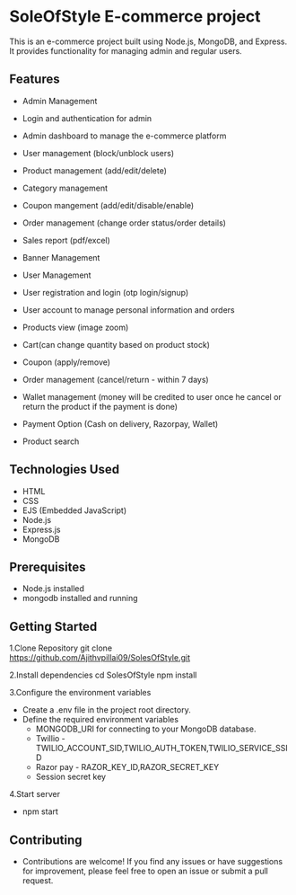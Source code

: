 # SoleOfStyle E-commerce project
This is an e-commerce project built using Node.js, MongoDB, and Express. It provides functionality for managing admin  and regular users.

## Features
- Admin Management
 - Login and authentication for admin
 - Admin dashboard to manage the e-commerce platform
 - User management (block/unblock users)
 - Product management (add/edit/delete)
 - Category management 
 - Coupon mangement (add/edit/disable/enable)
 - Order management (change order status/order details)
 - Sales report (pdf/excel)
 - Banner Management

- User Management
 - User registration and login (otp login/signup)
 - User account to manage personal information and orders
 - Products view (image zoom)
 - Cart(can change quantity based on product stock)
 - Coupon (apply/remove)
 - Order management (cancel/return - within 7 days)
 - Wallet management (money will be credited to user once he cancel or return the product if the payment is done)
 - Payment Option (Cash on delivery, Razorpay, Wallet)
 - Product search

## Technologies Used
- HTML
- CSS
- EJS (Embedded JavaScript)
- Node.js 
- Express.js 
- MongoDB 

## Prerequisites
 - Node.js installed
 - mongodb installed and running

## Getting Started

1.Clone Repository
git clone https://github.com/Ajithvpillai09/SolesOfStyle.git

2.Install dependencies
cd SolesOfStyle
npm install

3.Configure the environment variables
 - Create a .env file in the project root directory.
 - Define the required environment variables
   - MONGODB_URI for connecting to your MongoDB database.
   - Twillio -  TWILIO_ACCOUNT_SID,TWILIO_AUTH_TOKEN,TWILIO_SERVICE_SSID
   - Razor pay - RAZOR_KEY_ID,RAZOR_SECRET_KEY
   - Session secret key

4.Start server
- npm start

## Contributing
- Contributions are welcome! If you find any issues or have suggestions for improvement, please feel free to open an issue or submit a pull request.
 


